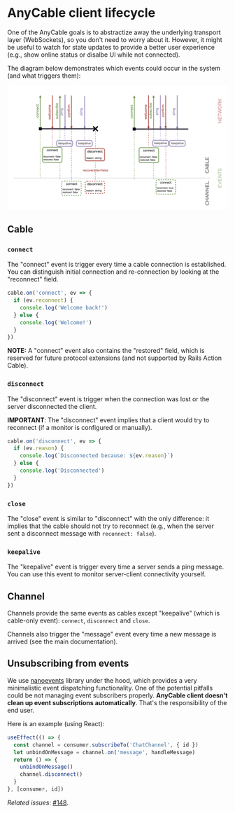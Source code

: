 # AnyCable client lifecycle

One of the AnyCable goals is to abstractize away the underlying transport layer (WebSockets), so you don't need to worry about it. However, it might be useful to watch for state updates to provide a better user experience (e.g., show online status or disalbe UI while not connected).

The diagram below demonstrates which events could occur in the system (and what triggers them):

![Cable and channels lifecycle events](./assets/events.jpeg)

## Cable

### `connect`

The "connect" event is trigger every time a cable connection is established.
You can distinguish initial connection and re-connection by looking at the "reconnect" field.

```js
cable.on('connect', ev => {
  if (ev.reconnect) {
    console.log('Welcome back!')
  } else {
    console.log('Welcome!')
  }
})
```

**NOTE:** A "connect" event also contains the "restored" field, which is reserved for future protocol extensions (and not supported by Rails Action Cable).

### `disconnect`

The "disconnect" event is trigger when the connection was lost
or the server disconnected the client.

**IMPORTANT**: The "disconnect" event implies that a client would try to reconnect (if a monitor is configured or manually).

```js
cable.on('disconnect', ev => {
  if (ev.reason) {
    console.log(`Disconnected because: ${ev.reason}`)
  } else {
    console.log('Disconnected')
  }
})
```

### `close`

The "close" event is similar to "disconnect" with the only difference: it implies that the cable
should not try to reconnect (e.g., when the server sent a disconnect message with `reconnect: false`).

### `keepalive`

The "keepalive" event is trigger every time a server sends a ping message. You can use this event to monitor server-client connectivity yourself.

## Channel

Channels provide the same events as cables except "keepalive" (which is cable-only event): `connect`, `disconnect` and `close`.

Channels also trigger the "message" event every time a new message is arrived (see the main documentation).

## Unsubscribing from events

We use [nanoevents][] library under the hood, which provides a very minimalistic event dispatching functionality. One of the potential pitfalls could be not managing event subscribers properly. **AnyCable client doesn't clean up event subscriptions automatically**. That's the responsibility of the end user.

Here is an example (using React):

```js
useEffect(() => {
  const channel = consumer.subscribeTo('ChatChannel', { id })
  let unbindOnMessage = channel.on('message', handleMessage)
  return () => {
    unbindOnMessage()
    channel.disconnect()
  }
}, [consumer, id])
```

_Related issues_: [#148](https://github.com/orgs/anycable/discussions/148).

[nanoevents]: https://github.com/ai/nanoevents
